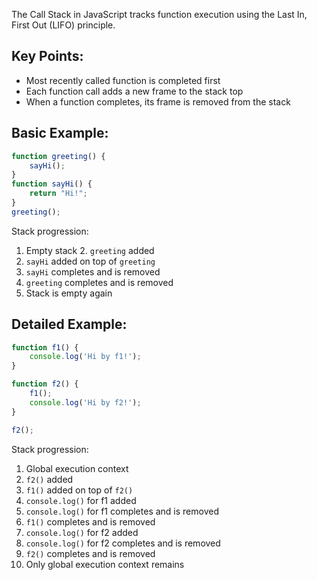 The Call Stack in JavaScript tracks function execution using the Last In, First Out (LIFO) principle.

## Key Points:
- Most recently called function is completed first
- Each function call adds a new frame to the stack top
- When a function completes, its frame is removed from the stack

## Basic Example:

```js
function greeting() {
    sayHi();
}
function sayHi() {
    return "Hi!";
}
greeting();
```

Stack progression:
1. Empty stack 2. `greeting` added
2. `sayHi` added on top of `greeting`
3. `sayHi` completes and is removed
4. `greeting` completes and is removed
5. Stack is empty again

## Detailed Example:

```js
function f1() {
    console.log('Hi by f1!');
}

function f2() {
    f1();
    console.log('Hi by f2!');
}

f2();
```

Stack progression:
1. Global execution context
2. `f2()` added
3. `f1()` added on top of `f2()`
4. `console.log()` for f1 added
5. `console.log()` for f1 completes and is removed
6. `f1()` completes and is removed
7. `console.log()` for f2 added
8. `console.log()` for f2 completes and is removed
9. `f2()` completes and is removed
10. Only global execution context remains
